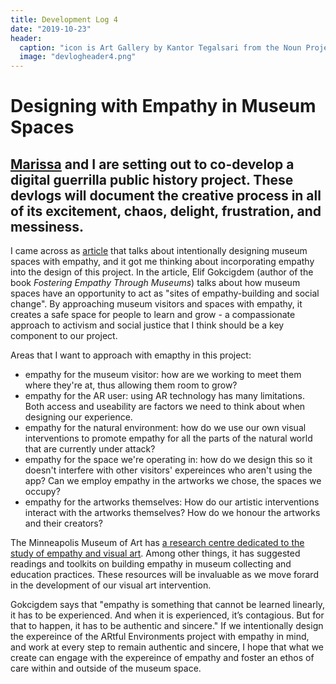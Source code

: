 ```yaml
---
title: Development Log 4
date: "2019-10-23" 
header:
  caption: "icon is Art Gallery by Kantor Tegalsari from the Noun Project"
  image: "devlogheader4.png"
--- 
```

# Designing with Empathy in Museum Spaces 
## [Marissa](https://marissafoley.netlify.com/) and I are setting out to co-develop a digital guerrilla public history project. These devlogs will document the creative process in all of its excitement, chaos, delight, frustration, and messiness.

I came across as [article](https://medium.com/@artsmia/can-museums-make-us-better-people-a257a29e104) that talks about intentionally designing museum spaces with empathy, and it got me thinking about incorporating empathy into the design of this project. In the article, Elif Gokcigdem (author of the book *Fostering Empathy Through Museums*) talks about how museum spaces have an opportunity to act as "sites of empathy-building and social change". By approaching museum visitors and spaces with empathy, it creates a safe space for people to learn and grow - a compassionate approach to activism and social justice that I think should be a key component to our project. 

Areas that I want to approach with emapthy in this project: 
+ empathy for the museum visitor: how are we working to meet them where they're at, thus allowing them room to grow? 
+ empathy for the AR user: using AR technology has many limitations. Both access and useability are factors we need to think about when designing our experience. 
+ empathy for the natural environment: how do we use our own visual interventions to promote empathy for all the parts of the natural world that are currently under attack? 
+ empathy for the space we're operating in: how do we design this so it doesn't interfere with other visitors' expereinces who aren't using the app? Can we employ empathy in the artworks we chose, the spaces we occupy? 
+ empathy for the artworks themselves: How do our artistic interventions interact with the artworks themselves? How do we honour the artworks and their creators?

The Minneapolis Museum of Art has [a research centre dedicated to the study of empathy and visual art](https://new.artsmia.org/empathy/). Among other things, it has suggested readings and toolkits on building empathy in museum collecting and education practices. These resources will be invaluable as we move forard in the development of our visual art intervention. 

Gokcigdem says that "empathy is something that cannot be learned linearly, it has to be experienced. And when it is experienced, it’s contagious. But for that to happen, it has to be authentic and sincere." If we intentionally design the expereince of the ARtful Environments project with empathy in mind, and work at every step to remain authentic and sincere, I hope that what we create can engage with the expereince of empathy and foster an ethos of care within and outside of the museum space.   

